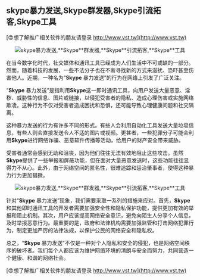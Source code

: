 ## **skype暴力发送,**Skype**群发器,**Skype**引流拓客,**Skype**工具**

[😍想了解推广相关软件的朋友请登录 http://www.vst.tw](http://www.vst.tw)

 <center><img src="https://vst.tw/MP4/tuiguang/png/1.png" alt="skype暴力发送,**Skype**群发器,**Skype**引流拓客,**Skype**工具"></center>

在当今数字化时代，社交媒体和通讯工具已经成为人们生活中不可或缺的一部分。然而，随着科技的发展，一些不法分子也在不断寻找新的方式来滋扰、恐吓甚至伤害他人。近期，一种名为“**Skype** 暴力发送”的行为在网络上引发了广泛关注。

“**Skype** 暴力发送”是指利用**Skype**这一即时通讯工具，向用户发送大量恶意、淫秽、威胁性的信息、图片或链接，以侵犯受害者的隐私、造成心理伤害或实施网络欺凌。这种行为不仅对受害者造成困扰和恐惧，还可能导致心理健康问题和社交隔离。

这种暴力发送的行为有许多不同的形式。有些人会利用自动化工具发送大量垃圾信息，有些人则会直接发送令人不适的图片或视频。更甚者，一些犯罪分子可能会利用**Skype**进行网络诈骗、恶意软件传播等活动，给用户的财产安全带来威胁。

受害者通常会感到无助和沮丧，因为他们往往无法有效地阻止这些攻击。虽然**Skype**提供了一些举报和屏蔽功能，但在面对大量恶意发送时，这些功能往往显得力不从心。此外，由于网络空间的匿名性，很难追踪和惩治肇事者，使得这种暴力行为更加猖獗。

 <center><img src="https://vst.tw/MP4/tuiguang/png/0.png" alt="skype暴力发送,**Skype**群发器,**Skype**引流拓客,**Skype**工具"></center>

针对“**Skype** 暴力发送”现象，我们需要采取一系列的措施来应对。首先，**Skype**和其他即时通讯工具的开发者需要加强安全性和隐私保护功能，提供更加有效的举报和阻止机制。其次，用户应该提高网络安全意识，避免向陌生人分享个人信息，及时举报恶意行为。最重要的是，政府和法律机构需要加强监管和打击网络犯罪行为，制定更加严厉的法律法规，以保护公民的网络安全和隐私权。

总之，“**Skype** 暴力发送”不仅是一种对个人隐私和安全的侵犯，也是网络空间秩序的破坏者。我们每个人都应该为维护网络环境的清朗与安全而努力，共同营造一个健康、和谐的网络社会。

[😍想了解推广相关软件的朋友请登录 http://www.vst.tw](http://www.vst.tw)



